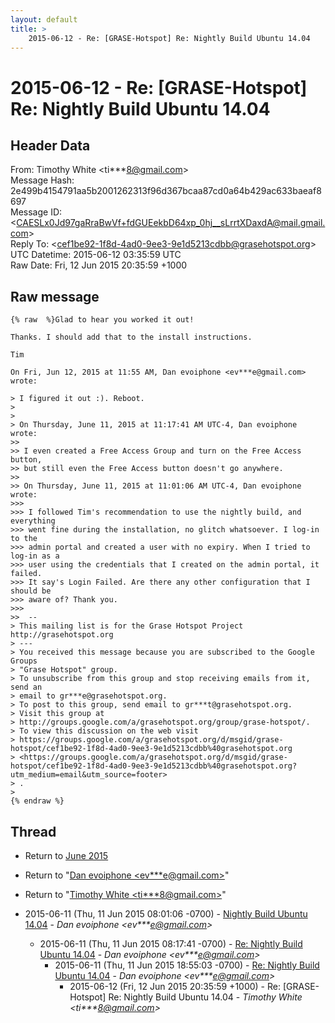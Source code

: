 ```yaml
---
layout: default
title: >
    2015-06-12 - Re: [GRASE-Hotspot] Re: Nightly Build Ubuntu 14.04
---
```


# 2015-06-12 - Re: [GRASE-Hotspot] Re: Nightly Build Ubuntu 14.04

## Header Data

From: Timothy White \<ti***8@gmail.com\><br>
Message Hash: 2e499b4154791aa5b2001262313f96d367bcaa87cd0a64b429ac633baeaf8697<br>
Message ID: \<CAESLx0Jd97gaRraBwVf+fdGUEekbD64xp_0hj__sLrrtXDaxdA@mail.gmail.com\><br>
Reply To: \<cef1be92-1f8d-4ad0-9ee3-9e1d5213cdbb@grasehotspot.org\><br>
UTC Datetime: 2015-06-12 03:35:59 UTC<br>
Raw Date: Fri, 12 Jun 2015 20:35:59 +1000<br>

## Raw message

```
{% raw  %}Glad to hear you worked it out!

Thanks. I should add that to the install instructions.

Tim

On Fri, Jun 12, 2015 at 11:55 AM, Dan evoiphone <ev***e@gmail.com> wrote:

> I figured it out :). Reboot.
>
>
> On Thursday, June 11, 2015 at 11:17:41 AM UTC-4, Dan evoiphone wrote:
>>
>> I even created a Free Access Group and turn on the Free Access button,
>> but still even the Free Access button doesn't go anywhere.
>>
>> On Thursday, June 11, 2015 at 11:01:06 AM UTC-4, Dan evoiphone wrote:
>>>
>>> I followed Tim's recommendation to use the nightly build, and everything
>>> went fine during the installation, no glitch whatsoever. I log-in to the
>>> admin portal and created a user with no expiry. When I tried to log-in as a
>>> user using the credentials that I created on the admin portal, it failed.
>>> It say's Login Failed. Are there any other configuration that I should be
>>> aware of? Thank you.
>>>
>>  --
> This mailing list is for the Grase Hotspot Project http://grasehotspot.org
> ---
> You received this message because you are subscribed to the Google Groups
> "Grase Hotspot" group.
> To unsubscribe from this group and stop receiving emails from it, send an
> email to gr***e@grasehotspot.org.
> To post to this group, send email to gr***t@grasehotspot.org.
> Visit this group at
> http://groups.google.com/a/grasehotspot.org/group/grase-hotspot/.
> To view this discussion on the web visit
> https://groups.google.com/a/grasehotspot.org/d/msgid/grase-hotspot/cef1be92-1f8d-4ad0-9ee3-9e1d5213cdbb%40grasehotspot.org
> <https://groups.google.com/a/grasehotspot.org/d/msgid/grase-hotspot/cef1be92-1f8d-4ad0-9ee3-9e1d5213cdbb%40grasehotspot.org?utm_medium=email&utm_source=footer>
> .
>
{% endraw %}
```

## Thread

+ Return to [June 2015](/archive/2015/06)

+ Return to "[Dan evoiphone <ev***e<span>@</span>gmail.com>](/authors/ev___e_at_gmail_com)"
+ Return to "[Timothy White <ti***8<span>@</span>gmail.com>](/authors/ti___8_at_gmail_com)"

+ 2015-06-11 (Thu, 11 Jun 2015 08:01:06 -0700) - [Nightly Build Ubuntu 14.04](/archive/2015/06/02987e4ffe843e73d6db5a10a2f55d0d017afb3034b0eb8debace5feae0e48fe) - _Dan evoiphone \<ev***e@gmail.com\>_
  + 2015-06-11 (Thu, 11 Jun 2015 08:17:41 -0700) - [Re: Nightly Build Ubuntu 14.04](/archive/2015/06/b114d9685acdcc06c399da760690fac3ca386ef6421fd6dc4b07cdbbde022d5d) - _Dan evoiphone \<ev***e@gmail.com\>_
    + 2015-06-11 (Thu, 11 Jun 2015 18:55:03 -0700) - [Re: Nightly Build Ubuntu 14.04](/archive/2015/06/bd091443e870a261f6318b7a088ac2929b387a5162c96d441225ae1fba431a2a) - _Dan evoiphone \<ev***e@gmail.com\>_
      + 2015-06-12 (Fri, 12 Jun 2015 20:35:59 +1000) - Re: [GRASE-Hotspot] Re: Nightly Build Ubuntu 14.04 - _Timothy White \<ti***8@gmail.com\>_

